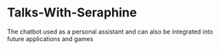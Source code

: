 # Talks-With-Seraphine
The chatbot used as a personal assistant and can also be integrated into future applications and games 
